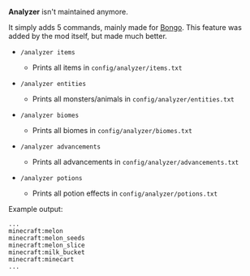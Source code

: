 **Analyzer** isn't maintained anymore.

It simply adds 5 commands, mainly made for [Bongo]({mod_hoster}bongo). This feature was added by the mod itself, but
made much better.

- `/analyzer items`
    - Prints all items in `config/analyzer/items.txt`

- `/analyzer entities`
    - Prints all monsters/animals in `config/analyzer/entities.txt`

- `/analyzer biomes`
    - Prints all biomes in `config/analyzer/biomes.txt`

- `/analyzer advancements`
    - Prints all advancements in `config/analyzer/advancements.txt`

- `/analyzer potions`
    - Prints all potion effects in `config/analyzer/potions.txt`

Example output:
```
...
minecraft:melon
minecraft:melon_seeds
minecraft:melon_slice
minecraft:milk_bucket
minecraft:minecart
...
```
